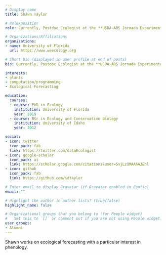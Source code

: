 ```yaml
---
# Display name
title: Shawn Taylor

# Role/position
role: Currently, Postdoc Ecologist at the **USDA-ARS Jornada Experimental Range**. Former Weecology PhD Student

# Organizations/Affiliations
organizations:
- name: University of Florida
  url: https://www.weecology.org

# Short bio (displayed in user profile at end of posts)
bio: Currently, Postdoc Ecologist at the **USDA-ARS Jornada Experimental Range**. Former Weecology PhD Student

interests:
- plants
- computation/programming
- Ecological Forecasting

education:
  courses:
  - course: PhD in Ecology
    institution: University of Florida
    year: 2019
  - course: BSc in Ecology and Conservation Biology
    institution: University of Idaho
    year: 2012

social:
- icon: twitter
  icon_pack: fab
  link: https://twitter.com/dataEcologist
- icon: google-scholar
  icon_pack: ai
  link: https://scholar.google.com/citations?user=SvjLzQMAAAAJ&hl
- icon: github
  icon_pack: fab
  link: https://github.com/sdtaylor

# Enter email to display Gravatar (if Gravatar enabled in Config)
email: ""

# Highlight the author in author lists? (true/false)
highlight_name: false

# Organizational groups that you belong to (for People widget)
#   Set this to `[]` or comment out if you are not using People widget.
user_groups:
- Alumni
---
```


Shawn works on ecological forecasting with a particular interest in phenology.
